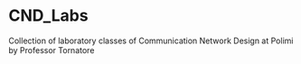 # CND_Labs
Collection of laboratory classes of Communication Network Design at Polimi by Professor Tornatore
